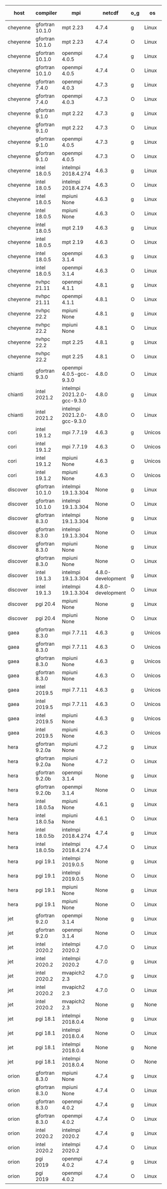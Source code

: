 

| host     | compiler                              | mpi                      | netcdf        | o_g        | os       | build       | u_pass          | u_fail          | s_pass            | s_fail            | e_pass             | e_fail             | nuopc_pass       | nuopc_fail       | artifacts link          |
|----------|---------------------------------------|--------------------------|---------------|------------|----------|-------------|-----------------|-----------------|-------------------|-------------------|--------------------|--------------------|------------------|------------------|-------------------------|
| cheyenne | gfortran 10.1.0 | mpt 2.23  | 4.7.4  | g | Linux | PASS | 13872 | 0 | 49 | 0 | 80 | 0 | 52 | 0 | <a href="https://github.com/esmf-org/esmf-test-artifacts/tree/2f04a0d060c6fc507cf1dfc5ef0c7807334c753f/develop/gfortran/10.1.0/g/mpt/2.23" target="_blank">2f04a0d</a> | 
| cheyenne | gfortran 10.1.0 | mpt 2.23  | 4.7.4  | O | Linux | PASS | 13872 | 0 | 49 | 0 | 80 | 0 | 52 | 0 | <a href="https://github.com/esmf-org/esmf-test-artifacts/tree/e147e64bb10a16bb7ab688efc6fbefe6fc4d0b8e/develop/gfortran/10.1.0/O/mpt/2.23" target="_blank">e147e64</a> | 
| cheyenne | gfortran 10.1.0 | openmpi 4.0.5  | 4.7.4  | g | Linux | PASS | 13872 | 0 | 49 | 0 | 80 | 0 | 51 | 1 | <a href="https://github.com/esmf-org/esmf-test-artifacts/tree/2fff1c6f7459f52d719ad0049ec83c04605a03ad/develop/gfortran/10.1.0/g/openmpi/4.0.5" target="_blank">2fff1c6</a> | 
| cheyenne | gfortran 10.1.0 | openmpi 4.0.5  | 4.7.4  | O | Linux | PASS | 13872 | 0 | 49 | 0 | 80 | 0 | 52 | 0 | <a href="https://github.com/esmf-org/esmf-test-artifacts/tree/eea711d20c1d6c9bf346f3f078ff08285214f6df/develop/gfortran/10.1.0/O/openmpi/4.0.5" target="_blank">eea711d</a> | 
| cheyenne | gfortran 7.4.0 | openmpi 4.0.3  | 4.7.3  | g | Linux | PASS | 13872 | 0 | 49 | 0 | 80 | 0 | 50 | 2 | <a href="https://github.com/esmf-org/esmf-test-artifacts/tree/9c01f8e18b3c536c6ffd730d2c42a496cf303bb7/develop/gfortran/7.4.0/g/openmpi/4.0.3" target="_blank">9c01f8e</a> | 
| cheyenne | gfortran 7.4.0 | openmpi 4.0.3  | 4.7.3  | O | Linux | PASS | None | None | None | None | None | None | None | None | <a href="https://github.com/esmf-org/esmf-test-artifacts/tree/bb6ab7a4b9cd01199a59deda5ac68aef7bad0c66/develop/gfortran/7.4.0/O/openmpi/4.0.3" target="_blank">bb6ab7a</a> | 
| cheyenne | gfortran 9.1.0 | mpt 2.22  | 4.7.3  | g | Linux | PASS | 13872 | 0 | 49 | 0 | 80 | 0 | 50 | 2 | <a href="https://github.com/esmf-org/esmf-test-artifacts/tree/2e264026f776063e5e32a6477fabaa820b1ae277/develop/gfortran/9.1.0/g/mpt/2.22" target="_blank">2e26402</a> | 
| cheyenne | gfortran 9.1.0 | mpt 2.22  | 4.7.3  | O | Linux | PASS | 13872 | 0 | 49 | 0 | 80 | 0 | 50 | 2 | <a href="https://github.com/esmf-org/esmf-test-artifacts/tree/9b03791c8c7ff3e3b906832da5a1e1b630a7875c/develop/gfortran/9.1.0/O/mpt/2.22" target="_blank">9b03791</a> | 
| cheyenne | gfortran 9.1.0 | openmpi 4.0.5  | 4.7.3  | g | Linux | PASS | 13872 | 0 | 49 | 0 | 80 | 0 | 50 | 2 | <a href="https://github.com/esmf-org/esmf-test-artifacts/tree/2728e8a7bb706192613c84b611d09712b09faa2d/develop/gfortran/9.1.0/g/openmpi/4.0.5" target="_blank">2728e8a</a> | 
| cheyenne | gfortran 9.1.0 | openmpi 4.0.5  | 4.7.3  | O | Linux | PASS | 13872 | 0 | 49 | 0 | 80 | 0 | 50 | 2 | <a href="https://github.com/esmf-org/esmf-test-artifacts/tree/a9cc1ca765239d099876492a8416572986fb5f42/develop/gfortran/9.1.0/O/openmpi/4.0.5" target="_blank">a9cc1ca</a> | 
| cheyenne | intel 18.0.5 | intelmpi 2018.4.274  | 4.6.3  | g | Linux | PASS | 13872 | 0 | 49 | 0 | 80 | 0 | 52 | 0 | <a href="https://github.com/esmf-org/esmf-test-artifacts/tree/6f3c4208ab4e40c74dbd6043d78f893379b5521a/develop/intel/18.0.5/g/intelmpi/2018.4.274" target="_blank">6f3c420</a> | 
| cheyenne | intel 18.0.5 | intelmpi 2018.4.274  | 4.6.3  | O | Linux | PASS | 13872 | 0 | 49 | 0 | 80 | 0 | 52 | 0 | <a href="https://github.com/esmf-org/esmf-test-artifacts/tree/b54378ddc3869a3e7c878e8342dfb3c3717cfdda/develop/intel/18.0.5/O/intelmpi/2018.4.274" target="_blank">b54378d</a> | 
| cheyenne | intel 18.0.5 | mpiuni None  | 4.6.3  | g | Linux | PASS | 12316 | 0 | 8 | 0 | 43 | 0 | None | None | <a href="https://github.com/esmf-org/esmf-test-artifacts/tree/3a588606ecd7e61782098e8f9596bae349b7f255/develop/intel/18.0.5/g/mpiuni/None" target="_blank">3a58860</a> | 
| cheyenne | intel 18.0.5 | mpiuni None  | 4.6.3  | O | Linux | PASS | 12316 | 0 | 8 | 0 | 43 | 0 | None | None | <a href="https://github.com/esmf-org/esmf-test-artifacts/tree/eca3250bc2c230b6d485e63533940f406ebbd21e/develop/intel/18.0.5/O/mpiuni/None" target="_blank">eca3250</a> | 
| cheyenne | intel 18.0.5 | mpt 2.19  | 4.6.3  | g | Linux | PASS | 13872 | 0 | 49 | 0 | 80 | 0 | 52 | 0 | <a href="https://github.com/esmf-org/esmf-test-artifacts/tree/b55f98b92e6836f6c2321819184fe27b9d099f8b/develop/intel/18.0.5/g/mpt/2.19" target="_blank">b55f98b</a> | 
| cheyenne | intel 18.0.5 | mpt 2.19  | 4.6.3  | O | Linux | PASS | 13872 | 0 | 49 | 0 | 80 | 0 | 52 | 0 | <a href="https://github.com/esmf-org/esmf-test-artifacts/tree/22268530b6f620169b5dcd2bddc360c3d7046c91/develop/intel/18.0.5/O/mpt/2.19" target="_blank">2226853</a> | 
| cheyenne | intel 18.0.5 | openmpi 3.1.4  | 4.6.3  | g | Linux | PASS | 13872 | 0 | 49 | 0 | 80 | 0 | 52 | 0 | <a href="https://github.com/esmf-org/esmf-test-artifacts/tree/7ac1c96e5025bc744b230adae9a1376b0fd45334/develop/intel/18.0.5/g/openmpi/3.1.4" target="_blank">7ac1c96</a> | 
| cheyenne | intel 18.0.5 | openmpi 3.1.4  | 4.6.3  | O | Linux | PASS | 13872 | 0 | 49 | 0 | 80 | 0 | 52 | 0 | <a href="https://github.com/esmf-org/esmf-test-artifacts/tree/2f80a836397591a1f4d85c015c70d1412010c231/develop/intel/18.0.5/O/openmpi/3.1.4" target="_blank">2f80a83</a> | 
| cheyenne | nvhpc 21.11 | openmpi 4.1.1  | 4.8.1  | g | Linux | PASS | 12977 | 895 | 35 | 14 | 66 | 14 | 10 | 42 | <a href="https://github.com/esmf-org/esmf-test-artifacts/tree/a21bed75e34ce47a5ffbc249d089f9c578012c31/develop/nvhpc/21.11/g/openmpi/4.1.1" target="_blank">a21bed7</a> | 
| cheyenne | nvhpc 21.11 | openmpi 4.1.1  | 4.8.1  | O | Linux | PASS | 13867 | 5 | 49 | 0 | 80 | 0 | 45 | 7 | <a href="https://github.com/esmf-org/esmf-test-artifacts/tree/8c0dfb69e2376d005b3028caa3c5576c15b7b9f3/develop/nvhpc/21.11/O/openmpi/4.1.1" target="_blank">8c0dfb6</a> | 
| cheyenne | nvhpc 22.2 | mpiuni None  | 4.8.1  | g | Linux | PASS | 11679 | 637 | 4 | 4 | 40 | 3 | None | None | <a href="https://github.com/esmf-org/esmf-test-artifacts/tree/b24ab0cfaf347c253c3f664b477a59268f4c670f/develop/nvhpc/22.2/g/mpiuni/None" target="_blank">b24ab0c</a> | 
| cheyenne | nvhpc 22.2 | mpiuni None  | 4.8.1  | O | Linux | PASS | 12314 | 2 | 8 | 0 | 43 | 0 | None | None | <a href="https://github.com/esmf-org/esmf-test-artifacts/tree/a8fe9fd1813dde92dd924357224dc81a853407c6/develop/nvhpc/22.2/O/mpiuni/None" target="_blank">a8fe9fd</a> | 
| cheyenne | nvhpc 22.2 | mpt 2.25  | 4.8.1  | g | Linux | PASS | 12981 | 891 | 35 | 14 | 66 | 14 | 10 | 42 | <a href="https://github.com/esmf-org/esmf-test-artifacts/tree/2d86ceec6d3484cb9f55df080af4f347440c2565/develop/nvhpc/22.2/g/mpt/2.25" target="_blank">2d86cee</a> | 
| cheyenne | nvhpc 22.2 | mpt 2.25  | 4.8.1  | O | Linux | PASS | 13869 | 3 | 49 | 0 | 80 | 0 | 45 | 7 | <a href="https://github.com/esmf-org/esmf-test-artifacts/tree/eb2b6f004e3555ed5ac57ab2a75fdc099f46fda1/develop/nvhpc/22.2/O/mpt/2.25" target="_blank">eb2b6f0</a> | 
| chianti | gfortran 9.3.0 | openmpi 4.0.5-gcc-9.3.0  | 4.8.0  | O | Linux | PASS | None | None | None | None | None | None | None | None | <a href="https://github.com/esmf-org/esmf-test-artifacts/tree/47096cd0a99a35480428c61155938d5155131bba/develop/gfortran/9.3.0/O/openmpi/4.0.5-gcc-9.3.0" target="_blank">47096cd</a> | 
| chianti | intel 2021.2 | intelmpi 2021.2.0-gcc-9.3.0  | 4.8.0  | g | Linux | PASS | 13872 | 0 | 49 | 0 | 80 | 0 | 52 | 0 | <a href="https://github.com/esmf-org/esmf-test-artifacts/tree/b253c120bbe0ebc255440f2796900e109667c666/develop/intel/2021.2/g/intelmpi/2021.2.0-gcc-9.3.0" target="_blank">b253c12</a> | 
| chianti | intel 2021.2 | intelmpi 2021.2.0-gcc-9.3.0  | 4.8.0  | O | Linux | PASS | 13872 | 0 | 49 | 0 | 80 | 0 | 52 | 0 | <a href="https://github.com/esmf-org/esmf-test-artifacts/tree/dee23e99b641cb3d622f6483eba9c687beddaa41/develop/intel/2021.2/O/intelmpi/2021.2.0-gcc-9.3.0" target="_blank">dee23e9</a> | 
| cori | intel 19.1.2 | mpi 7.7.19  | 4.6.3  | g | Unicos | PASS | 13872 | 0 | 49 | 0 | None | None | None | None | <a href="https://github.com/esmf-org/esmf-test-artifacts/tree/cdbb918f2b4a5acfa5f746a733b912c194812745/develop/intel/19.1.2/g/mpi/7.7.19" target="_blank">cdbb918</a> | 
| cori | intel 19.1.2 | mpi 7.7.19  | 4.6.3  | O | Unicos | PASS | 13872 | 0 | 49 | 0 | 80 | 0 | 52 | 0 | <a href="https://github.com/esmf-org/esmf-test-artifacts/tree/8a65fc498b24a7a2213eeb9981555212b8c0defb/develop/intel/19.1.2/O/mpi/7.7.19" target="_blank">8a65fc4</a> | 
| cori | intel 19.1.2 | mpiuni None  | 4.6.3  | g | Unicos | PASS | 12316 | 0 | 8 | 0 | 43 | 0 | None | None | <a href="https://github.com/esmf-org/esmf-test-artifacts/tree/8c551a40aba1249d2808da507c5ddcd917e2e847/develop/intel/19.1.2/g/mpiuni/None" target="_blank">8c551a4</a> | 
| cori | intel 19.1.2 | mpiuni None  | 4.6.3  | O | Unicos | PASS | 12316 | 0 | 8 | 0 | 43 | 0 | None | None | <a href="https://github.com/esmf-org/esmf-test-artifacts/tree/725d6a45fb05937cfa6266e1b62035663ea2bea4/develop/intel/19.1.2/O/mpiuni/None" target="_blank">725d6a4</a> | 
| discover | gfortran 10.1.0 | intelmpi 19.1.3.304  | None  | g | Linux | PASS | 13855 | 17 | 49 | 0 | 80 | 0 | 52 | 0 | <a href="https://github.com/esmf-org/esmf-test-artifacts/tree/3da13bb9cf6c962e25f289181ba38817700f21b8/develop/gfortran/10.1.0/g/intelmpi/19.1.3.304" target="_blank">3da13bb</a> | 
| discover | gfortran 10.1.0 | intelmpi 19.1.3.304  | None  | O | Linux | PASS | 13855 | 17 | 49 | 0 | 80 | 0 | 52 | 0 | <a href="https://github.com/esmf-org/esmf-test-artifacts/tree/29ba0eac857638374130f38124f8c92738f61fab/develop/gfortran/10.1.0/O/intelmpi/19.1.3.304" target="_blank">29ba0ea</a> | 
| discover | gfortran 8.3.0 | intelmpi 19.1.3.304  | None  | g | Linux | PASS | 13855 | 17 | 49 | 0 | 80 | 0 | 52 | 0 | <a href="https://github.com/esmf-org/esmf-test-artifacts/tree/a208b9fd070149d35caff497dde3fc20ed815074/develop/gfortran/8.3.0/g/intelmpi/19.1.3.304" target="_blank">a208b9f</a> | 
| discover | gfortran 8.3.0 | intelmpi 19.1.3.304  | None  | O | Linux | PASS | 13855 | 17 | 49 | 0 | 80 | 0 | 52 | 0 | <a href="https://github.com/esmf-org/esmf-test-artifacts/tree/58ec90bdf24e07325a3cd9b04c2cdfe269cb54f6/develop/gfortran/8.3.0/O/intelmpi/19.1.3.304" target="_blank">58ec90b</a> | 
| discover | gfortran 8.3.0 | mpiuni None  | None  | g | Linux | PASS | 12314 | 2 | 8 | 0 | 43 | 0 | None | None | <a href="https://github.com/esmf-org/esmf-test-artifacts/tree/2b790d14f2222f947e424055876b86e2be9468f0/develop/gfortran/8.3.0/g/mpiuni/None" target="_blank">2b790d1</a> | 
| discover | gfortran 8.3.0 | mpiuni None  | None  | O | Linux | PASS | 12314 | 2 | 8 | 0 | 43 | 0 | None | None | <a href="https://github.com/esmf-org/esmf-test-artifacts/tree/8707b45b967aaf41f386ec0fa126776433d7cf59/develop/gfortran/8.3.0/O/mpiuni/None" target="_blank">8707b45</a> | 
| discover | intel 19.1.3 | intelmpi 19.1.3.304  | 4.8.0-development  | g | Linux | PASS | 13872 | 0 | 49 | 0 | 80 | 0 | 52 | 0 | <a href="https://github.com/esmf-org/esmf-test-artifacts/tree/6277449df06df2e789e267afc9081142094edcad/develop/intel/19.1.3/g/intelmpi/19.1.3.304" target="_blank">6277449</a> | 
| discover | intel 19.1.3 | intelmpi 19.1.3.304  | 4.8.0-development  | O | Linux | PASS | 13872 | 0 | 49 | 0 | 80 | 0 | 52 | 0 | <a href="https://github.com/esmf-org/esmf-test-artifacts/tree/9cd38d3672daf7f51e685342f988341e3b1ae043/develop/intel/19.1.3/O/intelmpi/19.1.3.304" target="_blank">9cd38d3</a> | 
| discover | pgi 20.4 | mpiuni None  | None  | g | Linux | PASS | 11683 | 633 | None | None | None | None | None | None | <a href="https://github.com/esmf-org/esmf-test-artifacts/tree/159b77c3a341d52537208ef2654f3ec3d0827b01/develop/pgi/20.4/g/mpiuni/None" target="_blank">159b77c</a> | 
| discover | pgi 20.4 | mpiuni None  | None  | O | Linux | PASS | 11683 | 633 | None | None | None | None | None | None | <a href="https://github.com/esmf-org/esmf-test-artifacts/tree/6e01156ddceb2a8de381a5672f5469845ab8b87e/develop/pgi/20.4/O/mpiuni/None" target="_blank">6e01156</a> | 
| gaea | gfortran 8.3.0 | mpi 7.7.11  | 4.6.3  | g | Unicos | PASS | 13871 | 1 | 49 | 0 | 80 | 0 | 47 | 5 | <a href="https://github.com/esmf-org/esmf-test-artifacts/tree/e02a14ba44eb81235a34f2ec49bd6639f36c2824/develop/gfortran/8.3.0/g/mpi/7.7.11" target="_blank">e02a14b</a> | 
| gaea | gfortran 8.3.0 | mpi 7.7.11  | 4.6.3  | O | Unicos | PASS | 13871 | 1 | 49 | 0 | 80 | 0 | 47 | 5 | <a href="https://github.com/esmf-org/esmf-test-artifacts/tree/3c9a7bd5362ac2e2ffe86ec565b891c6813f53e5/develop/gfortran/8.3.0/O/mpi/7.7.11" target="_blank">3c9a7bd</a> | 
| gaea | gfortran 8.3.0 | mpiuni None  | 4.6.3  | g | Unicos | PASS | 12316 | 0 | 8 | 0 | 43 | 0 | None | None | <a href="https://github.com/esmf-org/esmf-test-artifacts/tree/8eee26027cd5bc4ed45120a45637e1e35ed987eb/develop/gfortran/8.3.0/g/mpiuni/None" target="_blank">8eee260</a> | 
| gaea | gfortran 8.3.0 | mpiuni None  | 4.6.3  | O | Unicos | PASS | 12316 | 0 | 8 | 0 | 43 | 0 | None | None | <a href="https://github.com/esmf-org/esmf-test-artifacts/tree/b9299b7e191945684037a51524a45c7a58893571/develop/gfortran/8.3.0/O/mpiuni/None" target="_blank">b9299b7</a> | 
| gaea | intel 2019.5 | mpi 7.7.11  | 4.6.3  | g | Unicos | PASS | 13857 | 15 | 49 | 0 | 80 | 0 | 47 | 5 | <a href="https://github.com/esmf-org/esmf-test-artifacts/tree/a4377d86fba98979b3df409f96c622e79df4d72e/develop/intel/2019.5/g/mpi/7.7.11" target="_blank">a4377d8</a> | 
| gaea | intel 2019.5 | mpi 7.7.11  | 4.6.3  | O | Unicos | PASS | 13857 | 15 | 49 | 0 | 80 | 0 | 47 | 5 | <a href="https://github.com/esmf-org/esmf-test-artifacts/tree/bc93920b5856f3e4306b0cc4f3922647b3eb739f/develop/intel/2019.5/O/mpi/7.7.11" target="_blank">bc93920</a> | 
| gaea | intel 2019.5 | mpiuni None  | 4.6.3  | g | Unicos | PASS | 12301 | 15 | 8 | 0 | 43 | 0 | None | None | <a href="https://github.com/esmf-org/esmf-test-artifacts/tree/a8d1d12ad39c08c3303ed07098cc50a022579a31/develop/intel/2019.5/g/mpiuni/None" target="_blank">a8d1d12</a> | 
| gaea | intel 2019.5 | mpiuni None  | 4.6.3  | O | Unicos | PASS | 12301 | 15 | 8 | 0 | 43 | 0 | None | None | <a href="https://github.com/esmf-org/esmf-test-artifacts/tree/fbd8a10c32319e0d7151bd473fb959eb352453d6/develop/intel/2019.5/O/mpiuni/None" target="_blank">fbd8a10</a> | 
| hera | gfortran 9.2.0a | mpiuni None  | 4.7.2  | g | Linux | PASS | 12316 | 0 | 8 | 0 | 43 | 0 | None | None | <a href="https://github.com/esmf-org/esmf-test-artifacts/tree/59edc7822367caa70ff70942748c7d1fca3b3add/develop/gfortran/9.2.0a/g/mpiuni/None" target="_blank">59edc78</a> | 
| hera | gfortran 9.2.0a | mpiuni None  | 4.7.2  | O | Linux | PASS | 12316 | 0 | 8 | 0 | 43 | 0 | None | None | <a href="https://github.com/esmf-org/esmf-test-artifacts/tree/8e94e95687deae4064136b582e6e64b99bc84edc/develop/gfortran/9.2.0a/O/mpiuni/None" target="_blank">8e94e95</a> | 
| hera | gfortran 9.2.0b | openmpi 3.1.4  | None  | g | Linux | PASS | 13870 | 2 | 49 | 0 | 80 | 0 | 52 | 0 | <a href="https://github.com/esmf-org/esmf-test-artifacts/tree/1e13c45f59fd5463425cf52d7e625d306baa3b7b/develop/gfortran/9.2.0b/g/openmpi/3.1.4" target="_blank">1e13c45</a> | 
| hera | gfortran 9.2.0b | openmpi 3.1.4  | None  | O | Linux | PASS | 13870 | 2 | 49 | 0 | 80 | 0 | 52 | 0 | <a href="https://github.com/esmf-org/esmf-test-artifacts/tree/e476eaede19c8852660cbb09a7fe29ea707e6c92/develop/gfortran/9.2.0b/O/openmpi/3.1.4" target="_blank">e476eae</a> | 
| hera | intel 18.0.5a | mpiuni None  | 4.6.1  | g | Linux | PASS | 12316 | 0 | 8 | 0 | 43 | 0 | None | None | <a href="https://github.com/esmf-org/esmf-test-artifacts/tree/8f24bb57548fc3058b34bd557e4cd73603c621c7/develop/intel/18.0.5a/g/mpiuni/None" target="_blank">8f24bb5</a> | 
| hera | intel 18.0.5a | mpiuni None  | 4.6.1  | O | Linux | PASS | 12316 | 0 | 8 | 0 | 43 | 0 | None | None | <a href="https://github.com/esmf-org/esmf-test-artifacts/tree/430b5ff87578f3c3b1e37b7158584f88252354bd/develop/intel/18.0.5a/O/mpiuni/None" target="_blank">430b5ff</a> | 
| hera | intel 18.0.5b | intelmpi 2018.4.274  | 4.7.4  | g | Linux | PASS | 13872 | 0 | 49 | 0 | 80 | 0 | 52 | 0 | <a href="https://github.com/esmf-org/esmf-test-artifacts/tree/f5db03c49c3ba5a97171339ab0fdb3a0ac8454c1/develop/intel/18.0.5b/g/intelmpi/2018.4.274" target="_blank">f5db03c</a> | 
| hera | intel 18.0.5b | intelmpi 2018.4.274  | 4.7.4  | O | Linux | PASS | 13872 | 0 | 49 | 0 | 80 | 0 | 52 | 0 | <a href="https://github.com/esmf-org/esmf-test-artifacts/tree/439ed842bb8b99d9a9c4e97c415c9d2ff56b8e1f/develop/intel/18.0.5b/O/intelmpi/2018.4.274" target="_blank">439ed84</a> | 
| hera | pgi 19.1 | intelmpi 2019.0.5  | None  | g | Linux | PASS | None | None | None | None | None | None | None | None | <a href="https://github.com/esmf-org/esmf-test-artifacts/tree/55e478292b60b67f37fe228e7411bfed2f2da347/develop/pgi/19.1/g/intelmpi/2019.0.5" target="_blank">55e4782</a> | 
| hera | pgi 19.1 | intelmpi 2019.0.5  | None  | O | Linux | PASS | None | None | None | None | None | None | None | None | <a href="https://github.com/esmf-org/esmf-test-artifacts/tree/1a3ebe9e5b206b8a5087eef568d06571d157661c/develop/pgi/19.1/O/intelmpi/2019.0.5" target="_blank">1a3ebe9</a> | 
| hera | pgi 19.1 | mpiuni None  | None  | g | Linux | PASS | 11683 | 633 | 4 | 4 | 40 | 3 | None | None | <a href="https://github.com/esmf-org/esmf-test-artifacts/tree/313c02f10e581d29ed4d5d427fb14ba2f3b6f479/develop/pgi/19.1/g/mpiuni/None" target="_blank">313c02f</a> | 
| hera | pgi 19.1 | mpiuni None  | None  | O | Linux | PASS | 11683 | 633 | 6 | 2 | 40 | 3 | None | None | <a href="https://github.com/esmf-org/esmf-test-artifacts/tree/df36c1d013b6a7cf11b314afd83148e13e9c50ec/develop/pgi/19.1/O/mpiuni/None" target="_blank">df36c1d</a> | 
| jet | gfortran 9.2.0 | openmpi 3.1.4  | None  | g | Linux | PASS | 13870 | 2 | 49 | 0 | 80 | 0 | 52 | 0 | <a href="https://github.com/esmf-org/esmf-test-artifacts/tree/4ed7dda90da94e09acdacde4780b38c9d3a059b3/develop/gfortran/9.2.0/g/openmpi/3.1.4" target="_blank">4ed7dda</a> | 
| jet | gfortran 9.2.0 | openmpi 3.1.4  | None  | O | Linux | PASS | 13870 | 2 | 49 | 0 | 80 | 0 | 52 | 0 | <a href="https://github.com/esmf-org/esmf-test-artifacts/tree/458e59f80b23fab70ece53cccae3cb9b46616d58/develop/gfortran/9.2.0/O/openmpi/3.1.4" target="_blank">458e59f</a> | 
| jet | intel 2020.2 | intelmpi 2020.2  | 4.7.0  | O | Linux | PASS | 13872 | 0 | 49 | 0 | 80 | 0 | 52 | 0 | <a href="https://github.com/esmf-org/esmf-test-artifacts/tree/1d2e826a31468ffec19b8b01ffe0ef6fd85fc846/develop/intel/2020.2/O/intelmpi/2020.2" target="_blank">1d2e826</a> | 
| jet | intel 2020.2 | intelmpi 2020.2  | 4.7.0  | g | Linux | PASS | 13872 | 0 | 49 | 0 | 80 | 0 | 52 | 0 | <a href="https://github.com/esmf-org/esmf-test-artifacts/tree/0aaf5aaa6daa789643e774d18caa5bfa842b9801/develop/intel/2020.2/g/intelmpi/2020.2" target="_blank">0aaf5aa</a> | 
| jet | intel 2020.2 | mvapich2 2.3  | 4.7.0  | g | Linux | FAIL | None | None | None | None | None | None | None | None | <a href="https://github.com/esmf-org/esmf-test-artifacts/tree/c8b418778ea728da8473ba4cc1f6f139a8d07551/develop/intel/2020.2/g/mvapich2/2.3" target="_blank">c8b4187</a> | 
| jet | intel 2020.2 | mvapich2 2.3  | 4.7.0  | O | Linux | FAIL | None | None | None | None | None | None | None | None | <a href="https://github.com/esmf-org/esmf-test-artifacts/tree/7f2cc9789d97c37274a3cda7a4be4cb7a936e4ec/develop/intel/2020.2/O/mvapich2/2.3" target="_blank">7f2cc97</a> | 
| jet | intel 2020.2 | mvapich2 2.3  | None  | g | None | FAIL | None | None | None | None | None | None | None | None | <a href="https://github.com/esmf-org/esmf-test-artifacts/tree/8c675f7f17445230e335c5d3bb035b9f43d5d7cc/develop/intel/2020.2/g/mvapich2/2.3" target="_blank">8c675f7</a> | 
| jet | pgi 18.1 | intelmpi 2018.0.4  | None  | g | Linux | FAIL | None | None | None | None | None | None | None | None | <a href="https://github.com/esmf-org/esmf-test-artifacts/tree/d98b8eb9e6ae24f7555c915c7b48c7b3c9b8bd9d/develop/pgi/18.1/g/intelmpi/2018.0.4" target="_blank">d98b8eb</a> | 
| jet | pgi 18.1 | intelmpi 2018.0.4  | None  | O | Linux | FAIL | None | None | None | None | None | None | None | None | <a href="https://github.com/esmf-org/esmf-test-artifacts/tree/5fc122305a267625f69d73fd34b89f11f31c5d84/develop/pgi/18.1/O/intelmpi/2018.0.4" target="_blank">5fc1223</a> | 
| jet | pgi 18.1 | intelmpi 2018.0.4  | None  | g | None | FAIL | None | None | None | None | None | None | None | None | <a href="https://github.com/esmf-org/esmf-test-artifacts/tree/8ff17d28ca7e283794f31a9589abad176b0533dc/develop/pgi/18.1/g/intelmpi/2018.0.4" target="_blank">8ff17d2</a> | 
| jet | pgi 18.1 | intelmpi 2018.0.4  | None  | O | None | FAIL | None | None | None | None | None | None | None | None | <a href="https://github.com/esmf-org/esmf-test-artifacts/tree/eeef79d850234425cd8d0450249afe96f4ab6a07/develop/pgi/18.1/O/intelmpi/2018.0.4" target="_blank">eeef79d</a> | 
| orion | gfortran 8.3.0 | mpiuni None  | 4.7.4  | g | Linux | PASS | 12316 | 0 | 8 | 0 | 43 | 0 | None | None | <a href="https://github.com/esmf-org/esmf-test-artifacts/tree/bdfa80fddae2174dcdacec4bb63a247402a80ed2/develop/gfortran/8.3.0/g/mpiuni/None" target="_blank">bdfa80f</a> | 
| orion | gfortran 8.3.0 | mpiuni None  | 4.7.4  | O | Linux | PASS | 12316 | 0 | 8 | 0 | 43 | 0 | None | None | <a href="https://github.com/esmf-org/esmf-test-artifacts/tree/a33b6cd8dc63449fb88cdfc18c63fdf73154cb23/develop/gfortran/8.3.0/O/mpiuni/None" target="_blank">a33b6cd</a> | 
| orion | gfortran 8.3.0 | openmpi 4.0.2  | 4.7.4  | g | Linux | PASS | 13872 | 0 | 49 | 0 | 80 | 0 | 50 | 2 | <a href="https://github.com/esmf-org/esmf-test-artifacts/tree/0e56c775e174d5027e1a5108f44f2f6a5744a883/develop/gfortran/8.3.0/g/openmpi/4.0.2" target="_blank">0e56c77</a> | 
| orion | gfortran 8.3.0 | openmpi 4.0.2  | 4.7.4  | O | Linux | PASS | 13872 | 0 | 49 | 0 | 80 | 0 | 50 | 2 | <a href="https://github.com/esmf-org/esmf-test-artifacts/tree/f198e497a902e9b64c67af6f12c51035aa2a9db8/develop/gfortran/8.3.0/O/openmpi/4.0.2" target="_blank">f198e49</a> | 
| orion | intel 2020.2 | intelmpi 2020.2  | 4.7.4  | g | Linux | PASS | 13872 | 0 | 49 | 0 | 80 | 0 | 50 | 2 | <a href="https://github.com/esmf-org/esmf-test-artifacts/tree/d3d762911a1e1675f0ba469b4e7790dfd9e22b21/develop/intel/2020.2/g/intelmpi/2020.2" target="_blank">d3d7629</a> | 
| orion | intel 2020.2 | intelmpi 2020.2  | 4.7.4  | O | Linux | PASS | 13872 | 0 | 49 | 0 | 80 | 0 | 50 | 2 | <a href="https://github.com/esmf-org/esmf-test-artifacts/tree/501023d7b77a7ed61f83a50207d6849b5a2d4c5c/develop/intel/2020.2/O/intelmpi/2020.2" target="_blank">501023d</a> | 
| orion | pgi 2019 | openmpi 4.0.2  | 4.7.4  | g | Linux | PASS | None | None | None | None | None | None | None | None | <a href="https://github.com/esmf-org/esmf-test-artifacts/tree/9d13ce3c27fa0fa69b91fb3e0f9e40b10dd74fe8/develop/pgi/2019/g/openmpi/4.0.2" target="_blank">9d13ce3</a> | 
| orion | pgi 2019 | openmpi 4.0.2  | 4.7.4  | O | Linux | PASS | None | None | None | None | None | None | None | None | <a href="https://github.com/esmf-org/esmf-test-artifacts/tree/8ed82520d4e2275438fbe3713d2d6410d5d740b2/develop/pgi/2019/O/openmpi/4.0.2" target="_blank">8ed8252</a> | 
